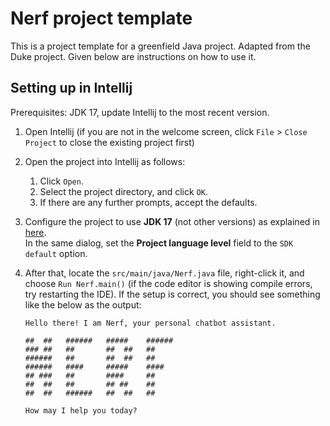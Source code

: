 # Nerf project template

This is a project template for a greenfield Java project. Adapted from the Duke project. Given below are instructions on how to use it.

## Setting up in Intellij

Prerequisites: JDK 17, update Intellij to the most recent version.

1. Open Intellij (if you are not in the welcome screen, click `File` > `Close Project` to close the existing project first)
1. Open the project into Intellij as follows:
   1. Click `Open`.
   1. Select the project directory, and click `OK`.
   1. If there are any further prompts, accept the defaults.
1. Configure the project to use **JDK 17** (not other versions) as explained in [here](https://www.jetbrains.com/help/idea/sdk.html#set-up-jdk).<br>
   In the same dialog, set the **Project language level** field to the `SDK default` option.
1. After that, locate the `src/main/java/Nerf.java` file, right-click it, and choose `Run Nerf.main()` (if the code editor is showing compile errors, try restarting the IDE). If the setup is correct, you should see something like the below as the output:

   ```
   Hello there! I am Nerf, your personal chatbot assistant.

   ##  ##   ######   #####    ######
   ### ##   ##       ##  ##   ##
   ######   ##       ##  ##   ##
   ######   ####     #####    ####
   ## ###   ##       ####     ##
   ##  ##   ##       ## ##    ##
   ##  ##   ######   ##  ##   ##

   How may I help you today?
   ```
